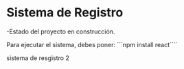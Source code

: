 <h1> Sistema de Registro </h1>
     -Estado del proyecto en construcción.

Para ejecutar el sistema, debes poner:
´´´npm install react´´´´

sistema de resgistro 2 
